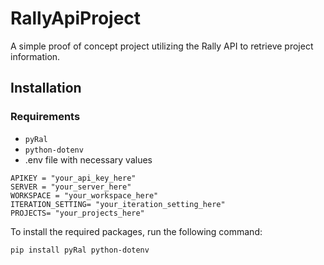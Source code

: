 # RallyApiProject

A simple proof of concept project utilizing the Rally API to retrieve project information.

## Installation

### Requirements

- `pyRal`
- `python-dotenv`
- .env file with necessary values

```
APIKEY = "your_api_key_here"
SERVER = "your_server_here"
WORKSPACE = "your_workspace_here"
ITERATION_SETTING= "your_iteration_setting_here"
PROJECTS= "your_projects_here"
```

To install the required packages, run the following command:

```bash
pip install pyRal python-dotenv
```
